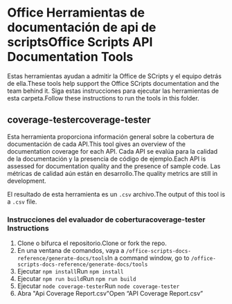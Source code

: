 # <a name="office-scripts-api-documentation-tools"></a><span data-ttu-id="011b9-101">Office Herramientas de documentación de api de scripts</span><span class="sxs-lookup"><span data-stu-id="011b9-101">Office Scripts API Documentation Tools</span></span>

<span data-ttu-id="011b9-102">Estas herramientas ayudan a admitir la Office de SCripts y el equipo detrás de ella.</span><span class="sxs-lookup"><span data-stu-id="011b9-102">These tools help support the Office SCripts documentation and the team behind it.</span></span> <span data-ttu-id="011b9-103">Siga estas instrucciones para ejecutar las herramientas de esta carpeta.</span><span class="sxs-lookup"><span data-stu-id="011b9-103">Follow these instructions to run the tools in this folder.</span></span>

## <a name="coverage-tester"></a><span data-ttu-id="011b9-104">coverage-tester</span><span class="sxs-lookup"><span data-stu-id="011b9-104">coverage-tester</span></span>

<span data-ttu-id="011b9-105">Esta herramienta proporciona información general sobre la cobertura de documentación de cada API.</span><span class="sxs-lookup"><span data-stu-id="011b9-105">This tool gives an overview of the documentation coverage for each API.</span></span> <span data-ttu-id="011b9-106">Cada API se evalúa para la calidad de la documentación y la presencia de código de ejemplo.</span><span class="sxs-lookup"><span data-stu-id="011b9-106">Each API is assessed for documentation quality and the presence of sample code.</span></span> <span data-ttu-id="011b9-107">Las métricas de calidad aún están en desarrollo.</span><span class="sxs-lookup"><span data-stu-id="011b9-107">The quality metrics are still in development.</span></span>

<span data-ttu-id="011b9-108">El resultado de esta herramienta es un `.csv` archivo.</span><span class="sxs-lookup"><span data-stu-id="011b9-108">The output of this tool is a `.csv` file.</span></span>

### <a name="coverage-tester-instructions"></a><span data-ttu-id="011b9-109">Instrucciones del evaluador de cobertura</span><span class="sxs-lookup"><span data-stu-id="011b9-109">coverage-tester Instructions</span></span>

1. <span data-ttu-id="011b9-110">Clone o bifurca el repositorio.</span><span class="sxs-lookup"><span data-stu-id="011b9-110">Clone or fork the repo.</span></span>
1. <span data-ttu-id="011b9-111">En una ventana de comandos, vaya a `/office-scripts-docs-reference/generate-docs/tools`</span><span class="sxs-lookup"><span data-stu-id="011b9-111">In a command window, go to `/office-scripts-docs-reference/generate-docs/tools`</span></span>
1. <span data-ttu-id="011b9-112">Ejecutar `npm install`</span><span class="sxs-lookup"><span data-stu-id="011b9-112">Run `npm install`</span></span>
1. <span data-ttu-id="011b9-113">Ejecutar `npm run build`</span><span class="sxs-lookup"><span data-stu-id="011b9-113">Run `npm run build`</span></span>
1. <span data-ttu-id="011b9-114">Ejecutar `node coverage-tester`</span><span class="sxs-lookup"><span data-stu-id="011b9-114">Run `node coverage-tester`</span></span>
1. <span data-ttu-id="011b9-115">Abra "Api Coverage Report.csv"</span><span class="sxs-lookup"><span data-stu-id="011b9-115">Open “API Coverage Report.csv”</span></span>
